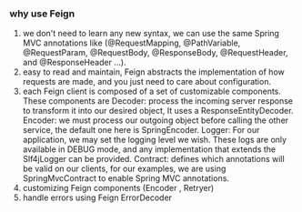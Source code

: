### why use Feign
1. we don't need to learn any new syntax, we can use the same Spring MVC annotations like (@RequestMapping, @PathVariable, @RequestParam, @RequestBody, @ResponseBody, @RequestHeader, and @ResponseHeader ...).
2. easy to read and maintain, Feign abstracts the implementation of how requests are made, and you just need to care about configuration.
3. each Feign client is composed of a set of customizable components. These components are
Decoder: process the incoming server response to transform it into our desired object, It uses a ResponseEntityDecoder.
Encoder: we must process our outgoing object before calling the other service, the default one here is SpringEncoder.
Logger: For our application, we may set the logging level we wish. These logs are only available in DEBUG mode, and any implementation that extends the Slf4jLogger can be provided.
Contract: defines which annotations will be valid on our clients, for our examples, we are using SpringMvcContract to enable Spring MVC annotations.
4. customizing Feign components (Encoder , Retryer)
5. handle errors using Feign ErrorDecoder